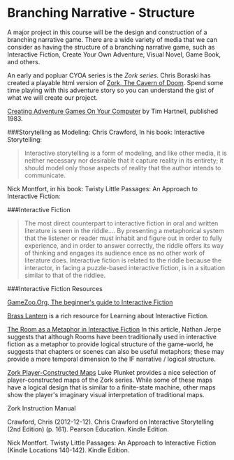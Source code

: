 # Branching Narrative - Structure
A major project in this course will be the design and construction of a branching narrative game.  There are a wide variety of media that we can consider as having the structure of a branching narrative game, such as Interactive Fiction, Create Your Own Adventure, Visual Novel, Game Book, and others.

An early and popluar CYOA series is the *Zork series*.  Chris Boraski has created a playable html version of [Zork, The Cavern of Doom](http://boraski.com/zork/index.html). Spend some time playing with this adventure story so you can understand the gist of what we will create our project. 

[Creating Adventure Games On Your Computer](http://www.atariarchives.org/adventure/)
by Tim Hartnell, published 1983.  

###Storytelling as Modeling:
Chris Crawford, In his book: Interactive Storytelling:

>Interactive storytelling is a form of modeling, and like other media, it is neither necessary nor desirable that it capture reality in its entirety; it should model only those aspects of reality that the author intends to communicate.

 Nick Montfort, in his book:  Twisty Little Passages: An Approach to Interactive Fiction:

###Interactive Fiction

>The most direct counterpart to interactive fiction in oral and written literature is seen in the riddle....
>By presenting a metaphorical system that the listener or reader must inhabit and figure out in order to fully experience, and in order to answer correctly, the riddle offers its way of thinking and engages its audience ence as no other work of literature does. Interactive fiction is related to the riddle because the interactor, in facing a puzzle-based interactive fiction, is in a situation similar to that of the riddlee.

###Interactive Fiction Resources

[GameZoo.Org, The beginner's guide to Interactive Fiction](http://www.gameszoo.org/rezork/docs/beginner.txt)

[Brass Lantern](http://brasslantern.org/beginners/) is a rich resource for Learning about Interactive Fiction.

[The Room as a Metaphor in Interactive Fiction](http://brasslantern.org/writers/iftheory/roomasmetaphor.html) In this article, Nathan Jerpe suggests that although Rooms have been traditionally used in interactive fiction as a metaphor to provide logical structure of the game-world, he suggests that chapters or scenes can also be useful metaphors; these may provide a more temporal dimension to the IF narrative / logical structure.

[Zork Player-Constructed Maps](http://kotaku.com/5843715/the-delightful-home-made-maps-of-the-zork-series/)
 Luke Plunket provides a nice selection of player-constructed maps of the Zork series.  While some of these maps have a logical design that is similar to a finite-state machine, other maps show the player's imaginary visual interpretation of traditional maps.  
 
 Zork Instruction Manual[](http://www.thezorklibrary.com/zork1/zork1.pdf)


Crawford, Chris (2012-12-12). Chris Crawford on Interactive Storytelling (2nd Edition) (p. 161). Pearson Education. Kindle Edition. 

Nick Montfort. Twisty Little Passages: An Approach to Interactive Fiction (Kindle Locations 140-142). Kindle Edition. 

